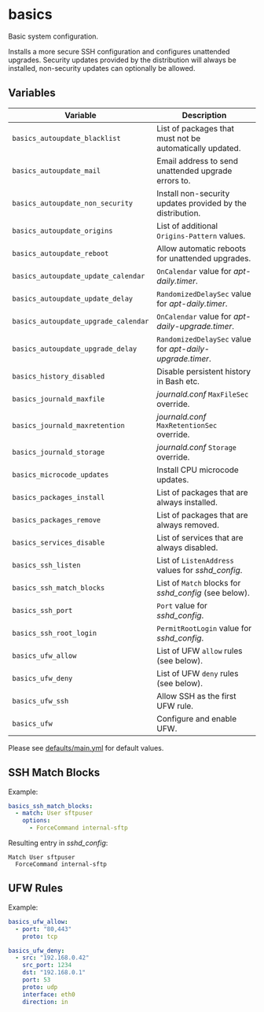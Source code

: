 # basics

Basic system configuration.

Installs a more secure SSH configuration and configures unattended upgrades.
Security updates provided by the distribution will always be installed,
non-security updates can optionally be allowed.

## Variables

| Variable | Description |
| --- | --- |
| `basics_autoupdate_blacklist` | List of packages that must not be automatically updated. |
| `basics_autoupdate_mail` | Email address to send unattended upgrade errors to. |
| `basics_autoupdate_non_security` | Install non-security updates provided by the distribution. |
| `basics_autoupdate_origins` | List of additional `Origins-Pattern` values. |
| `basics_autoupdate_reboot` | Allow automatic reboots for unattended upgrades. |
| `basics_autoupdate_update_calendar` | `OnCalendar` value for *apt-daily.timer*. |
| `basics_autoupdate_update_delay` | `RandomizedDelaySec` value for *apt-daily.timer*. |
| `basics_autoupdate_upgrade_calendar` | `OnCalendar` value for *apt-daily-upgrade.timer*. |
| `basics_autoupdate_upgrade_delay` | `RandomizedDelaySec` value for *apt-daily-upgrade.timer*. |
| `basics_history_disabled` | Disable persistent history in Bash etc. |
| `basics_journald_maxfile` | *journald.conf* `MaxFileSec` override. |
| `basics_journald_maxretention` | *journald.conf* `MaxRetentionSec` override. |
| `basics_journald_storage` | *journald.conf* `Storage` override. |
| `basics_microcode_updates` | Install CPU microcode updates. |
| `basics_packages_install` | List of packages that are always installed. |
| `basics_packages_remove` | List of packages that are always removed. |
| `basics_services_disable` | List of services that are always disabled. |
| `basics_ssh_listen` | List of `ListenAddress` values for *sshd_config*. |
| `basics_ssh_match_blocks` | List of `Match` blocks for *sshd_config* (see below). |
| `basics_ssh_port` | `Port` value for *sshd_config*. |
| `basics_ssh_root_login` | `PermitRootLogin` value for *sshd_config*. |
| `basics_ufw_allow` | List of UFW `allow` rules (see below). |
| `basics_ufw_deny` | List of UFW `deny` rules (see below). |
| `basics_ufw_ssh` | Allow SSH as the first UFW rule. |
| `basics_ufw` | Configure and enable UFW. |

Please see [defaults/main.yml](defaults/main.yml) for default values.

## SSH Match Blocks

Example:

```yaml
basics_ssh_match_blocks:
  - match: User sftpuser
    options:
      - ForceCommand internal-sftp
```

Resulting entry in *sshd_config*:

```
Match User sftpuser
  ForceCommand internal-sftp
```

## UFW Rules

Example:

```yaml
basics_ufw_allow:
  - port: "80,443"
    proto: tcp

basics_ufw_deny:
  - src: "192.168.0.42"
    src_port: 1234
    dst: "192.168.0.1"
    port: 53
    proto: udp
    interface: eth0
    direction: in
```
